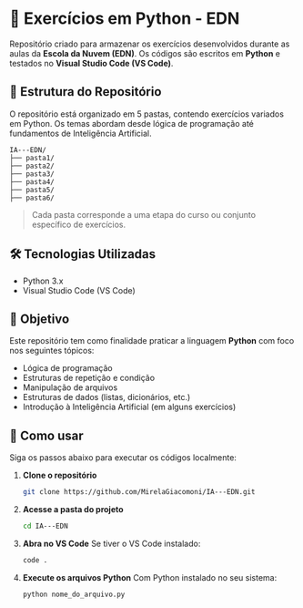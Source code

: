 # 🐍 Exercícios em Python - EDN

Repositório criado para armazenar os exercícios desenvolvidos durante as aulas da **Escola da Nuvem (EDN)**. Os códigos são escritos em **Python** e testados no **Visual Studio Code (VS Code)**.

## 📁 Estrutura do Repositório

O repositório está organizado em 5 pastas, contendo exercícios variados em Python. Os temas abordam desde lógica de programação até fundamentos de Inteligência Artificial.

```
IA---EDN/
├── pasta1/
├── pasta2/
├── pasta3/
├── pasta4/
├── pasta5/
├── pasta6/
```

> Cada pasta corresponde a uma etapa do curso ou conjunto específico de exercícios.

## 🛠️ Tecnologias Utilizadas

- Python 3.x
- Visual Studio Code (VS Code)

## 📌 Objetivo

Este repositório tem como finalidade praticar a linguagem **Python** com foco nos seguintes tópicos:

- Lógica de programação
- Estruturas de repetição e condição
- Manipulação de arquivos
- Estruturas de dados (listas, dicionários, etc.)
- Introdução à Inteligência Artificial (em alguns exercícios)

## 🚀 Como usar

Siga os passos abaixo para executar os códigos localmente:

1. **Clone o repositório**
   ```bash
   git clone https://github.com/MirelaGiacomoni/IA---EDN.git
   ```

2. **Acesse a pasta do projeto**
   ```bash
   cd IA---EDN
   ```

3. **Abra no VS Code**
   Se tiver o VS Code instalado:
   ```bash
   code .
   ```

4. **Execute os arquivos Python**
   Com Python instalado no seu sistema:
   ```bash
   python nome_do_arquivo.py
   ```
